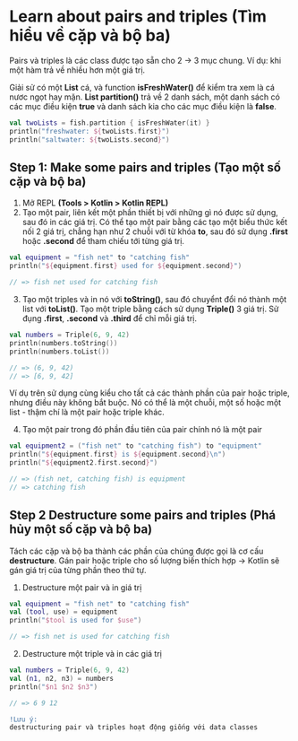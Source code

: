 # Learn about pairs and triples (Tìm hiểu về cặp và bộ ba)

Pairs và triples là các class được tạo sẵn cho 2 -> 3 mục chung. Ví dụ: khi một hàm trả về nhiều hơn một giá trị.<br/>

Giải sử có một **List** cá, và function **isFreshWater()** để kiểm tra xem là cá nươc ngọt hay mặn. **List partition()** trả về 2 danh sách, một danh sách có các mục điều kiện **true** và danh sách kia cho các mục điều kiện là **false**.

```kotlin
val twoLists = fish.partition { isFreshWater(it) }
println("freshwater: ${twoLists.first}")
println("saltwater: ${twoLists.second}")
```

## Step 1: Make some pairs and triples (Tạo một số cặp và bộ ba)

1. Mở REPL **(Tools > Kotlin > Kotlin REPL)**
2. Tạo một pair, liên kết một phần thiết bị với những gì nó được sử dụng, sau đó in các giá trị. 
Có thể tạo một pair bằng các tạo một biểu thức kết nối 2 giá trị, chẳng hạn như 2 chuỗi với từ khóa **to**, sau đó sử dụng **.first** hoặc **.second** để tham chiếu tới từng giá trị.

```kotlin
val equipment = "fish net" to "catching fish"
println("${equipment.first} used for ${equipment.second}")

// => fish net used for catching fish
```

3. Tạo một triples và in nó với **toString()**, sau đó chuyểnt đổi nó thành một list với **toList()**. Tạo một triple bằng cách sử dụng **Triple()** 3 giá trị. Sử đụng **.first**, **.second** và **.third** để chỉ mỗi giá trị.

```kotlin
val numbers = Triple(6, 9, 42)
println(numbers.toString())
println(numbers.toList())

// => (6, 9, 42)
// => [6, 9, 42]
```

Ví dụ trên sử dụng cùng kiểu cho tất cả các thành phần của pair hoặc triple, nhưng điều này không bắt buộc. Nó có thể là một chuỗi, một số hoặc một list - thậm chí là một pair hoặc triple khác.

4. Tạo một pair trong đó phần đầu tiên của pair chính nó là một pair

```kotlin
val equipment2 = ("fish net" to "catching fish") to "equipment"
println("${equipment.first} is ${equipment.second}\n")
println("${equipment2.first.second}")

// => (fish net, catching fish) is equipment
// => catching fish
```

## Step 2 Destructure some pairs and triples (Phá hủy một số cặp và bộ ba)

Tách các cặp và bộ ba thành các phần của chúng được gọi là cơ cấu **destructure**. Gán pair hoặc triple cho số lượng biến thích hợp -> Kotlin sẽ gán giá trị của từng phần theo thứ tự.


1. Destructure một pair và in giá trị

```kotlin
val equipment = "fish net" to "catching fish"
val (tool, use) = equipment
println("$tool is used for $use")

// => fish net is used for catching fish
```

2. Destructure một triple và in các giá trị

```kotlin
val numbers = Triple(6, 9, 42)
val (n1, n2, n3) = numbers
println("$n1 $n2 $n3")

// => 6 9 12
```

```diff
!Lưu ý:
destructuring pair và triples hoạt động giống với data classes
```